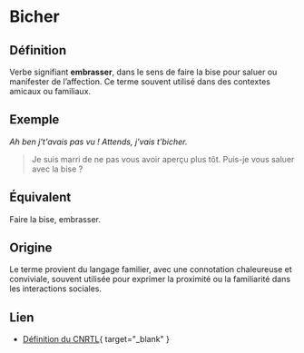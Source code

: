 # Bicher

## Définition

Verbe signifiant **embrasser**, dans le sens de faire la bise pour saluer ou manifester de l’affection. Ce terme souvent utilisé dans des contextes amicaux ou familiaux.

## Exemple

_Ah ben j't'avais pas vu ! Attends, j'vais t'bicher._
> Je suis marri de ne pas vous avoir aperçu plus tôt. Puis-je vous saluer avec la bise ?

## Équivalent

Faire la bise, embrasser.

## Origine

Le terme provient du langage familier, avec une connotation chaleureuse et conviviale, souvent utilisée pour exprimer la proximité ou la familiarité dans les interactions sociales.

## Lien

* [Définition du CNRTL](https://www.cnrtl.fr/definition/bicher){ target="_blank" }
